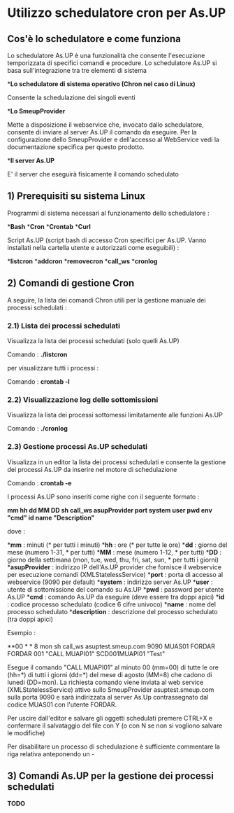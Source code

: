 # Utilizzo schedulatore cron per As.UP

## Cos'è lo schedulatore e come funziona

Lo schedulatore As.UP è una funzionalità che consente l'esecuzione temporizzata di specifici comandi e procedure. Lo
schedulatore As.UP si basa sull'integrazione tra tre elementi di sistema

\***Lo schedulatore di sistema operativo (Chron nel caso di Linux)**

Consente la schedulazione dei singoli eventi

\***Lo SmeupProvider**

Mette a disposizione il webservice che, invocato dallo schedulatore, consente di inviare al server As.UP il
comando da eseguire. Per la configurazione dello SmeupProvider e dell'accesso al WebService vedi la
documentazione specifica per questo prodotto.

\***Il server As.UP**

E' il server che eseguirà fisicamente il comando schedulato

## 1) Prerequisiti su sistema Linux

Programmi di sistema necessari al funzionamento dello schedulatore : 

\***Bash**
\***Cron**
\***Crontab**
\***Curl**

Script As.UP (script bash di accesso Cron specifici per As.UP. Vanno installati nella cartella utente e autorizzati come eseguibili) : 

\***listcron**
\***addcron**
\***removecron**
\***call_ws**
\***cronlog**

## 2) Comandi di gestione Cron

A seguire, la lista dei comandi Chron utili per la gestione manuale dei processi schedulati : 

### 2.1) Lista dei processi schedulati

Visualizza la lista dei processi schedulati (solo quelli As.UP)

Comando :  **./listcron**

per visualizzare tutti i processi : 

 Comando :  **crontab -l**

### 2.2) Visualizzazione log delle sottomissioni

Visualizza la lista dei processi sottomessi limitatamente alle funzioni As.UP

 Comando :  **./cronlog**


### 2.3) Gestione processi As.UP schedulati

Visualizza in un editor la lista dei processi schedulati e consente la gestione dei processi As.UP da inserire nel motore di schedulazione

 Comando :  **crontab -e**

I processi As.UP sono inseriti come righe con il seguente formato : 

**mm hh dd MM DD sh call_ws asupProvider port system user pwd env "cmd" id name "Description"**

dove : 

\***mm** :  minuti (\* per tutti i minuti)
\***hh** :  ore (\* per tutte le ore)
\***dd** :  giorno del mese (numero 1-31, \* per tutti)
\***MM** :  mese (numero 1-12, \* per tutti)
\***DD** :  giorno della settimana (mon, tue, wed, thu, fri, sat, sun, \* per tutti i giorni)
\***asupProvider** :  indirizzo IP dell'As.UP provider che fornisce il webservice per esecuzione comandi (XMLStatelessService)
\***port** :  porta di accesso al webservice (9090 per default)
\***system** :  indirizzo server As.UP
\***user** :  utente di sottomissione del comando su As.UP
\***pwd** :  password per utente As.UP
\***cmd** :  comando As.UP da eseguire (deve essere tra doppi apici)
\***id** :  codice processo schedulato (codice 6 cifre univoco)
\***name** :  nome del processo schedulato
\***description** :  descrizione del processo schedulato (tra doppi apici)

Esempio : 

**00 \* \* 8 mon sh call_ws asuptest.smeup.com 9090 MUAS01 FORDAR FORDAR 001 "CALL MUAPI01" SCD001MUAPI01 "Test"

Esegue il comando "CALL MUAPI01" al minuto 00 (mm=00) di tutte le ore (hh=\*) di tutti i giorni (dd=\*) del mese di agosto (MM=8) che cadono di lunedi (DD=mon).
La richiesta comando viene inviata al web service (XMLStatelessService) attivo sullo SmeupProvider asuptest.smeup.com sulla porta 9090 e sarà indirizzata al
server As.Up contrassegnato dal codice MUAS01 con l'utente FORDAR.

Per uscire dall'editor e salvare gli oggetti schedulati premere CTRL+X e confermare il salvataggio del file con Y (o con N se non si vogliono salvare le modifiche)

Per disabilitare un processo di schedulazione è sufficiente commentare la riga relativa anteponendo un -

## 3) Comandi As.UP per la gestione dei processi schedulati

**TODO**


